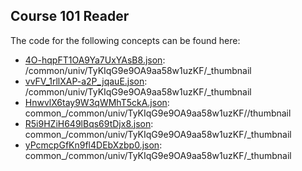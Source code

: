 ## Course 101 Reader

The code for the following concepts can be found here: 
- [4O\-hqpFT1OA9Ya7UxYAsB8.json](4O-hqpFT1OA9Ya7UxYAsB8.json): /common/univ/TyKIqG9e9OA9aa58w1uzKF/\_thumbnail
- [vvFV\_1rllXAP\-a2P\_jqauE.json](vvFV_1rllXAP-a2P_jqauE.json): /common/univ/TyKIqG9e9OA9aa58w1uzKF/\_thumbnail
- [HnwvlX6tay9W3qWMhT5ckA.json](HnwvlX6tay9W3qWMhT5ckA.json): common\_/common/univ/TyKIqG9e9OA9aa58w1uzKF//thumbnail
- [R5i9HZiH649lBqs69tDjx8.json](R5i9HZiH649lBqs69tDjx8.json): common\_/common/univ/TyKIqG9e9OA9aa58w1uzKF/\_thumbnail
- [yPcmcpGfKn9fl4DEbXzbp0.json](yPcmcpGfKn9fl4DEbXzbp0.json): common\_/common/univ/TyKIqG9e9OA9aa58w1uzKF/\_thumbnail
